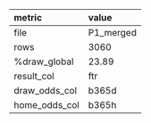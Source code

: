| metric        | value     |
|:--------------|:----------|
| file          | P1_merged |
| rows          | 3060      |
| %draw_global  | 23.89     |
| result_col    | ftr       |
| draw_odds_col | b365d     |
| home_odds_col | b365h     |